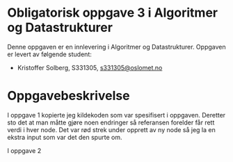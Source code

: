 # Obligatorisk oppgave 3 i Algoritmer og Datastrukturer

Denne oppgaven er en innlevering i Algoritmer og Datastrukturer. 
Oppgaven er levert av følgende student:
* Kristoffer Solberg, S331305, s331305@oslomet.no


# Oppgavebeskrivelse

I oppgave 1 kopierte jeg kildekoden som var spesifisert i oppgaven. Deretter sto det at man måtte gjøre noen endringer
så referansen forelder får rett verdi i hver node. Det var rød strek under opprett av ny node så jeg la en ekstra input
som var det den spurte om.

I oppgave 2 
